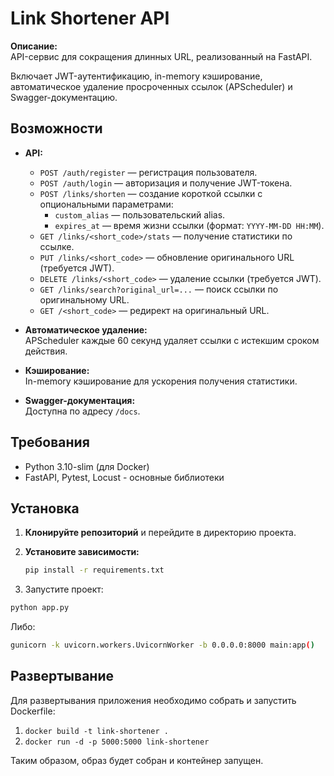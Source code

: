 # Link Shortener API

**Описание:**  
API-сервис для сокращения длинных URL, реализованный на FastAPI. 

Включает JWT-аутентификацию, in-memory кэширование, автоматическое удаление просроченных ссылок (APScheduler) и
Swagger-документацию.

## Возможности

- **API:**
    - `POST /auth/register` — регистрация пользователя.
    - `POST /auth/login` — авторизация и получение JWT-токена.
    - `POST /links/shorten` — создание короткой ссылки с опциональными параметрами:
        - `custom_alias` — пользовательский alias.
        - `expires_at` — время жизни ссылки (формат: `YYYY-MM-DD HH:MM`).
    - `GET /links/<short_code>/stats` — получение статистики по ссылке.
    - `PUT /links/<short_code>` — обновление оригинального URL (требуется JWT).
    - `DELETE /links/<short_code>` — удаление ссылки (требуется JWT).
    - `GET /links/search?original_url=...` — поиск ссылки по оригинальному URL.
    - `GET /<short_code>` — редирект на оригинальный URL.

- **Автоматическое удаление:**  
  APScheduler каждые 60 секунд удаляет ссылки с истекшим сроком действия.

- **Кэширование:**  
  In-memory кэширование для ускорения получения статистики.

- **Swagger-документация:**  
  Доступна по адресу `/docs`.


## Требования

- Python 3.10-slim (для Docker)
- FastAPI, Pytest, Locust - основные библиотеки

## Установка

1. **Клонируйте репозиторий** и перейдите в директорию проекта.

2. **Установите зависимости:**

   ```bash
   pip install -r requirements.txt
    ```

3. Запустите проект:

  ```bash
  python app.py
  ```
  
  Либо:
  
  ```bash
  gunicorn -k uvicorn.workers.UvicornWorker -b 0.0.0.0:8000 main:app()
  ```

## Развертывание

Для развертывания приложения необходимо собрать и запустить Dockerfile:

1. `docker build -t link-shortener .`
2. `docker run -d -p 5000:5000 link-shortener`

Таким образом, образ будет собран и контейнер запущен.
